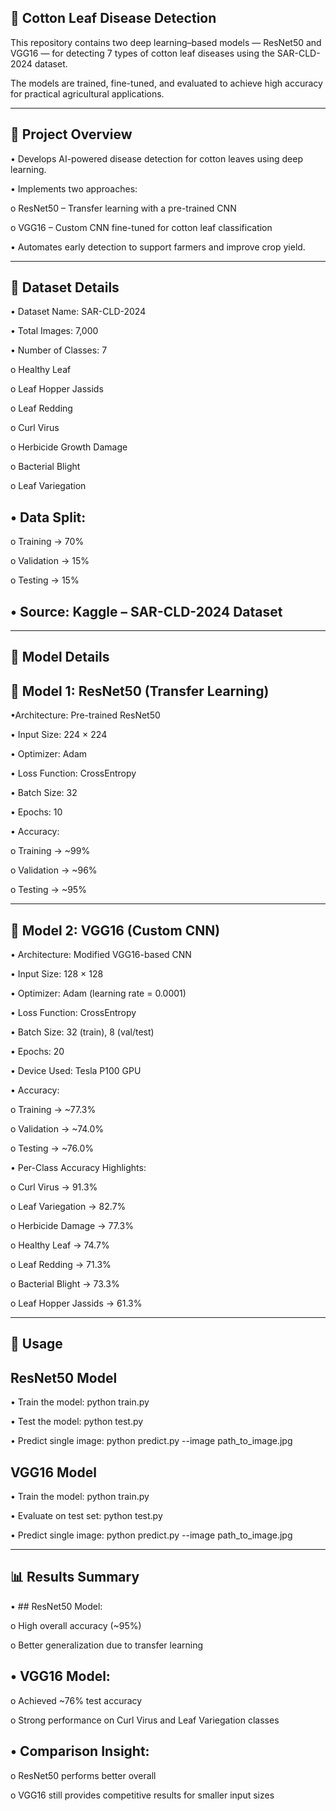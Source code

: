 ## 🌿 Cotton Leaf Disease Detection
This repository contains two deep learning–based models — ResNet50 and VGG16 — for detecting 7 types of cotton leaf diseases using the SAR-CLD-2024 dataset.

The models are trained, fine-tuned, and evaluated to achieve high accuracy for practical agricultural applications.
________________________________________
## 📌 Project Overview

•	Develops AI-powered disease detection for cotton leaves using deep learning.

•	Implements two approaches:

o	ResNet50 – Transfer learning with a pre-trained CNN

o	VGG16 – Custom CNN fine-tuned for cotton leaf classification

•	Automates early detection to support farmers and improve crop yield.
________________________________________
## 📂 Dataset Details

•	Dataset Name: SAR-CLD-2024

•	Total Images: 7,000

•	Number of Classes: 7

o	Healthy Leaf

o	Leaf Hopper Jassids

o	Leaf Redding

o	Curl Virus

o	Herbicide Growth Damage

o	Bacterial Blight

o	Leaf Variegation

## •	Data Split:

o	Training → 70%

o	Validation → 15%

o	Testing → 15%

## •	Source: Kaggle – SAR-CLD-2024 Dataset
________________________________________
## 🧠 Model Details
## 🔹 Model 1: ResNet50 (Transfer Learning)

•Architecture: Pre-trained ResNet50

•	Input Size: 224 × 224

•	Optimizer: Adam

•	Loss Function: CrossEntropy

•	Batch Size: 32

•	Epochs: 10

•	Accuracy:

o	Training → ~99%

o	Validation → ~96%

o	Testing → ~95%
________________________________________
## 🔹 Model 2: VGG16 (Custom CNN)

•	Architecture: Modified VGG16-based CNN

•	Input Size: 128 × 128

•	Optimizer: Adam (learning rate = 0.0001)

•	Loss Function: CrossEntropy

•	Batch Size: 32 (train), 8 (val/test)

•	Epochs: 20

•	Device Used: Tesla P100 GPU

•	Accuracy:

o	Training → ~77.3%

o	Validation → ~74.0%

o	Testing → ~76.0%

•	Per-Class Accuracy Highlights:

o	Curl Virus → 91.3%

o	Leaf Variegation → 82.7%

o	Herbicide Damage → 77.3%

o	Healthy Leaf → 74.7%

o	Leaf Redding → 71.3%

o	Bacterial Blight → 73.3%

o	Leaf Hopper Jassids → 61.3%
________________________________________
## 🚀 Usage
## ResNet50 Model

•	Train the model: python train.py

•	Test the model: python test.py

•	Predict single image: python predict.py --image path_to_image.jpg

## VGG16 Model

•	Train the model: python train.py

•	Evaluate on test set: python test.py

•	Predict single image: python predict.py --image path_to_image.jpg
________________________________________

## 📊 Results Summary

•	## ResNet50 Model:

o	High overall accuracy (~95%)

o	Better generalization due to transfer learning

## •	 VGG16 Model:

o	Achieved ~76% test accuracy

o	Strong performance on Curl Virus and Leaf Variegation classes

## •	 Comparison Insight:

o	ResNet50 performs better overall

o	VGG16 still provides competitive results for smaller input sizes

